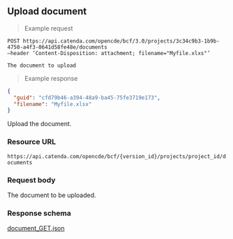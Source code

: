 ## Upload document

> Example request

```http
POST https://api.catenda.com/opencde/bcf/3.0/projects/3c34c9b3-1b9b-4750-a4f3-0641d58fe48e/documents
–header ‘Content-Disposition: attachment; filename="Myfile.xlxs"’

The document to upload
```

> Example response

```json
{
  "guid": "cfd79b46-a394-48a9-ba45-75fe3719e173",
  "filename": "Myfile.xlsx"
}
```

Upload the document.

### Resource URL

`https://api.catenda.com/opencde/bcf/{version_id}/projects/project_id/documents`

### Request body

The document to be uploaded.

### Response schema

[document_GET.json](https://github.com/buildingSMART/BCF-API/blob/release_3_0/Schemas_draft-03/Collaboration/Document/document_GET.json)
